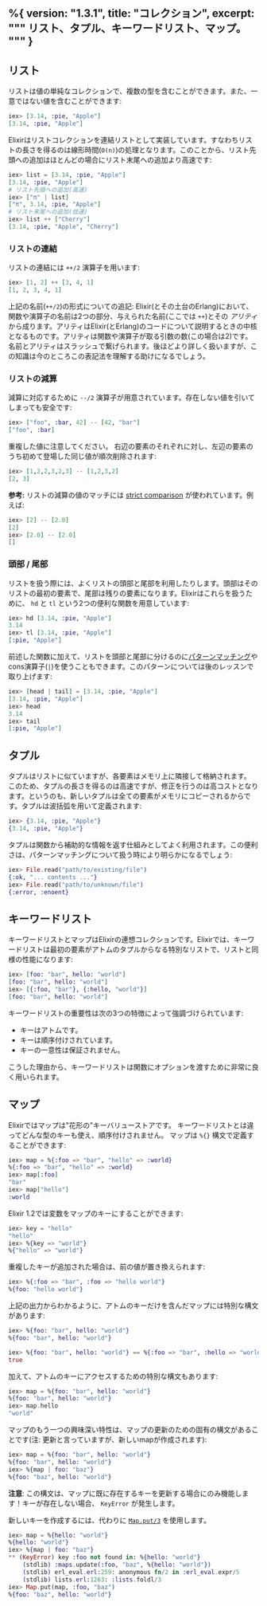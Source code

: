 %{
  version: "1.3.1",
  title: "コレクション",
  excerpt: """
  リスト、タプル、キーワードリスト、マップ。
  """
}
---

## リスト

リストは値の単純なコレクションで、複数の型を含むことができます。また、一意ではない値を含むことができます:

```elixir
iex> [3.14, :pie, "Apple"]
[3.14, :pie, "Apple"]
```

Elixirはリストコレクションを連結リストとして実装しています。すなわちリストの長さを得るのは線形時間(`O(n)`)の処理となります。このことから、リスト先頭への追加はほとんどの場合にリスト末尾への追加より高速です:

```elixir
iex> list = [3.14, :pie, "Apple"]
[3.14, :pie, "Apple"]
# リスト先頭への追加(高速)
iex> ["π" | list]
["π", 3.14, :pie, "Apple"]
# リスト末尾への追加(低速)
iex> list ++ ["Cherry"]
[3.14, :pie, "Apple", "Cherry"]
```

### リストの連結

リストの連結には `++/2` 演算子を用います:

```elixir
iex> [1, 2] ++ [3, 4, 1]
[1, 2, 3, 4, 1]
```

上記の名前(`++/2`)の形式についての追記:
Elixir(とその土台のErlang)において、関数や演算子の名前は2つの部分、与えられた名前(ここでは `++`)とその _アリティ_ から成ります。アリティはElixir(とErlang)のコードについて説明するときの中核となるものです。アリティは関数や演算子が取る引数の数(この場合は2)です。名前とアリティはスラッシュで繋げられます。後ほどより詳しく扱いますが、この知識は今のところこの表記法を理解する助けになるでしょう。

### リストの減算

減算に対応するために `--/2` 演算子が用意されています。存在しない値を引いてしまっても安全です:

```elixir
iex> ["foo", :bar, 42] -- [42, "bar"]
["foo", :bar]
```

重複した値に注意してください。
右辺の要素のそれぞれに対し、左辺の要素のうち初めて登場した同じ値が順次削除されます:

```elixir
iex> [1,2,2,3,2,3] -- [1,2,3,2]
[2, 3]
```

**参考:** リストの減算の値のマッチには [strict comparison](basics.md#比較) が使われています。例えば:

```elixir
iex> [2] -- [2.0]
[2]
iex> [2.0] -- [2.0]
[]
```

### 頭部 / 尾部

リストを扱う際には、よくリストの頭部と尾部を利用したりします。頭部はそのリストの最初の要素で、尾部は残りの要素になります。Elixirはこれらを扱うために、 `hd` と `tl` という2つの便利な関数を用意しています:

```elixir
iex> hd [3.14, :pie, "Apple"]
3.14
iex> tl [3.14, :pie, "Apple"]
[:pie, "Apple"]
```

前述した関数に加えて、リストを頭部と尾部に分けるのに[パターンマッチング](/ja/lessons/basics/pattern_matching)やcons演算子(`|`)を使うこともできます。このパターンについては後のレッスンで取り上げます:

```elixir
iex> [head | tail] = [3.14, :pie, "Apple"]
[3.14, :pie, "Apple"]
iex> head
3.14
iex> tail
[:pie, "Apple"]
```

## タプル

タプルはリストに似ていますが、各要素はメモリ上に隣接して格納されます。
このため、タプルの長さを得るのは高速ですが、修正を行うのは高コストとなります。というのも、新しいタプルは全ての要素がメモリにコピーされるからです。タプルは波括弧を用いて定義されます:

```elixir
iex> {3.14, :pie, "Apple"}
{3.14, :pie, "Apple"}
```

タプルは関数から補助的な情報を返す仕組みとしてよく利用されます。この便利さは、パターンマッチングについて扱う時により明らかになるでしょう:

```elixir
iex> File.read("path/to/existing/file")
{:ok, "... contents ..."}
iex> File.read("path/to/unknown/file")
{:error, :enoent}
```

## キーワードリスト

キーワードリストとマップはElixirの連想コレクションです。Elixirでは、キーワードリストは最初の要素がアトムのタプルからなる特別なリストで、リストと同様の性能になります:

```elixir
iex> [foo: "bar", hello: "world"]
[foo: "bar", hello: "world"]
iex> [{:foo, "bar"}, {:hello, "world"}]
[foo: "bar", hello: "world"]
```

キーワードリストの重要性は次の3つの特徴によって強調づけられています:

- キーはアトムです。
- キーは順序付けされています。
- キーの一意性は保証されません。

こうした理由から、キーワードリストは関数にオプションを渡すために非常に良く用いられます。

## マップ

Elixirではマップは"花形の"キーバリューストアです。
キーワードリストとは違ってどんな型のキーも使え、順序付けされません。
マップは `%{}` 構文で定義することができます:

```elixir
iex> map = %{:foo => "bar", "hello" => :world}
%{:foo => "bar", "hello" => :world}
iex> map[:foo]
"bar"
iex> map["hello"]
:world
```

Elixir 1.2では変数をマップのキーにすることができます:

```elixir
iex> key = "hello"
"hello"
iex> %{key => "world"}
%{"hello" => "world"}
```

重複したキーが追加された場合は、前の値が置き換えられます:

```elixir
iex> %{:foo => "bar", :foo => "hello world"}
%{foo: "hello world"}
```

上記の出力からわかるように、アトムのキーだけを含んだマップには特別な構文があります:

```elixir
iex> %{foo: "bar", hello: "world"}
%{foo: "bar", hello: "world"}

iex> %{foo: "bar", hello: "world"} == %{:foo => "bar", :hello => "world"}
true
```

加えて、アトムのキーにアクセスするための特別な構文もあります:

```elixir
iex> map = %{foo: "bar", hello: "world"}
%{foo: "bar", hello: "world"}
iex> map.hello
"world"
```

マップのもう一つの興味深い特性は、マップの更新のための固有の構文があることです(注: 更新と言っていますが、新しいmapが作成されます):

```elixir
iex> map = %{foo: "bar", hello: "world"}
%{foo: "bar", hello: "world"}
iex> %{map | foo: "baz"}
%{foo: "baz", hello: "world"}
```

**注意**: この構文は、マップに既に存在するキーを更新する場合にのみ機能します！キーが存在しない場合、 `KeyError` が発生します。

新しいキーを作成するには、代わりに [`Map.put/3`](https://hexdocs.pm/elixir/Map.html#put/3) を使用します。

```elixir
iex> map = %{hello: "world"}
%{hello: "world"}
iex> %{map | foo: "baz"}
** (KeyError) key :foo not found in: %{hello: "world"}
    (stdlib) :maps.update(:foo, "baz", %{hello: "world"})
    (stdlib) erl_eval.erl:259: anonymous fn/2 in :erl_eval.expr/5
    (stdlib) lists.erl:1263: :lists.foldl/3
iex> Map.put(map, :foo, "baz")
%{foo: "baz", hello: "world"}
```
